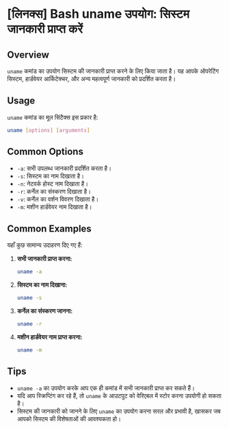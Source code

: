 # [लिनक्स] Bash uname उपयोग: सिस्टम जानकारी प्राप्त करें

## Overview
`uname` कमांड का उपयोग सिस्टम की जानकारी प्राप्त करने के लिए किया जाता है। यह आपके ऑपरेटिंग सिस्टम, हार्डवेयर आर्किटेक्चर, और अन्य महत्वपूर्ण जानकारी को प्रदर्शित करता है।

## Usage
`uname` कमांड का मूल सिंटैक्स इस प्रकार है:

```bash
uname [options] [arguments]
```

## Common Options
- `-a`: सभी उपलब्ध जानकारी प्रदर्शित करता है।
- `-s`: सिस्टम का नाम दिखाता है।
- `-n`: नेटवर्क होस्ट नाम दिखाता है।
- `-r`: कर्नेल का संस्करण दिखाता है।
- `-v`: कर्नेल का वर्शन विवरण दिखाता है।
- `-m`: मशीन हार्डवेयर नाम दिखाता है।

## Common Examples
यहाँ कुछ सामान्य उदाहरण दिए गए हैं:

1. **सभी जानकारी प्राप्त करना:**
   ```bash
   uname -a
   ```

2. **सिस्टम का नाम दिखाना:**
   ```bash
   uname -s
   ```

3. **कर्नेल का संस्करण जानना:**
   ```bash
   uname -r
   ```

4. **मशीन हार्डवेयर नाम प्राप्त करना:**
   ```bash
   uname -m
   ```

## Tips
- `uname -a` का उपयोग करके आप एक ही कमांड में सभी जानकारी प्राप्त कर सकते हैं।
- यदि आप स्क्रिप्टिंग कर रहे हैं, तो `uname` के आउटपुट को वेरिएबल में स्टोर करना उपयोगी हो सकता है।
- सिस्टम की जानकारी को जानने के लिए `uname` का उपयोग करना सरल और प्रभावी है, खासकर जब आपको सिस्टम की विशेषताओं की आवश्यकता हो।